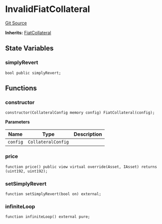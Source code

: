# InvalidFiatCollateral
[Git Source](https://github.com/larrythecucumber321/protocol/blob/3222eb21fbb20ddd3d3fa2233072dfa96ea3e340/contracts/plugins/mocks/InvalidFiatCollateral.sol)

**Inherits:**
[FiatCollateral](/src/contracts/plugins/assets/FiatCollateral.sol/contract.FiatCollateral.md)


## State Variables
### simplyRevert

```solidity
bool public simplyRevert;
```


## Functions
### constructor


```solidity
constructor(CollateralConfig memory config) FiatCollateral(config);
```
**Parameters**

|Name|Type|Description|
|----|----|-----------|
|`config`|`CollateralConfig`||


### price


```solidity
function price() public view virtual override(Asset, IAsset) returns (uint192, uint192);
```

### setSimplyRevert


```solidity
function setSimplyRevert(bool on) external;
```

### infiniteLoop


```solidity
function infiniteLoop() external pure;
```

